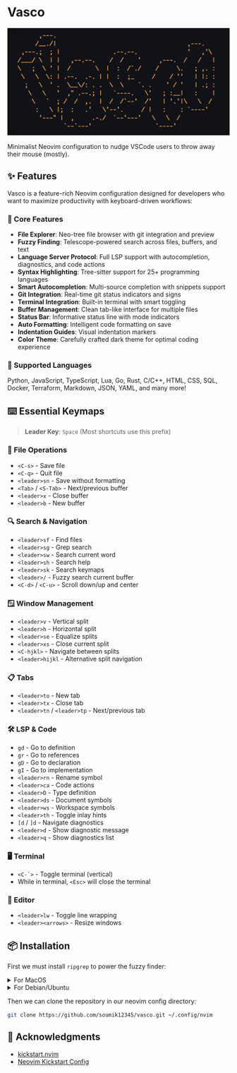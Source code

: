 # Vasco

![](./assets/vasco.png)

Minimalist Neovim configuration to nudge VSCode users to throw away their mouse (mostly).

## ✨ Features

Vasco is a feature-rich Neovim configuration designed for developers who want to maximize productivity with keyboard-driven workflows:

### 🚀 Core Features

- **File Explorer**: Neo-tree file browser with git integration and preview
- **Fuzzy Finding**: Telescope-powered search across files, buffers, and text
- **Language Server Protocol**: Full LSP support with autocompletion, diagnostics, and code actions
- **Syntax Highlighting**: Tree-sitter support for 25+ programming languages
- **Smart Autocompletion**: Multi-source completion with snippets support
- **Git Integration**: Real-time git status indicators and signs
- **Terminal Integration**: Built-in terminal with smart toggling
- **Buffer Management**: Clean tab-like interface for multiple files
- **Status Bar**: Informative status line with mode indicators
- **Auto Formatting**: Intelligent code formatting on save
- **Indentation Guides**: Visual indentation markers
- **Color Theme**: Carefully crafted dark theme for optimal coding experience

### 🎯 Supported Languages
Python, JavaScript, TypeScript, Lua, Go, Rust, C/C++, HTML, CSS, SQL, Docker, Terraform, Markdown, JSON, YAML, and many more!

## ⌨️ Essential Keymaps

> **Leader Key**: `Space` (Most shortcuts use this prefix)

### 📁 File Operations
- `<C-s>` - Save file
- `<C-q>` - Quit file
- `<leader>sn` - Save without formatting
- `<Tab>` / `<S-Tab>` - Next/previous buffer
- `<leader>x` - Close buffer
- `<leader>b` - New buffer

### 🔍 Search & Navigation
- `<leader>sf` - Find files
- `<leader>sg` - Grep search
- `<leader>sw` - Search current word
- `<leader>sh` - Search help
- `<leader>sk` - Search keymaps
- `<leader>/` - Fuzzy search current buffer
- `<C-d>` / `<C-u>` - Scroll down/up and center

### 🪟 Window Management
- `<leader>v` - Vertical split
- `<leader>h` - Horizontal split
- `<leader>se` - Equalize splits
- `<leader>xs` - Close current split
- `<C-hjkl>` - Navigate between splits
- `<leader>hijkl` - Alternative split navigation

### 📋 Tabs
- `<leader>to` - New tab
- `<leader>tx` - Close tab
- `<leader>tn` / `<leader>tp` - Next/previous tab

### 🛠️ LSP & Code
- `gd` - Go to definition
- `gr` - Go to references
- `gD` - Go to declaration
- `gI` - Go to implementation
- `<leader>rn` - Rename symbol
- `<leader>ca` - Code actions
- `<leader>D` - Type definition
- `<leader>ds` - Document symbols
- `<leader>ws` - Workspace symbols
- `<leader>th` - Toggle inlay hints
- `[d` / `]d` - Navigate diagnostics
- `<leader>d` - Show diagnostic message
- `<leader>q` - Show diagnostics list

### 🖥️ Terminal
- <code><C-`></code> - Toggle terminal (vertical)
- While in terminal, `<Esc>` will close the terminal

### 🎨 Editor
- `<leader>lw` - Toggle line wrapping
- `<leader><arrows>` - Resize windows

## 📦 Installation

First we must install `ripgrep` to power the fuzzy finder:

<details>

<summary>For MacOS</summary>

```bash
brew install ripgrep
```

</details>

<details>

<summary>For Debian/Ubuntu</summary>

```bash
sudo apt install ripgrep
```

</details>

Then we can clone the repository in our neovim config directory:

```bash
git clone https://github.com/soumik12345/vasco.git ~/.config/nvim
```

## 🙏 Acknowledgments

- [kickstart.nvim](https://github.com/nvim-lua/kickstart.nvim)
- [Neovim Kickstart Config](https://github.com/hendrikmi/neovim-kickstart-config)
